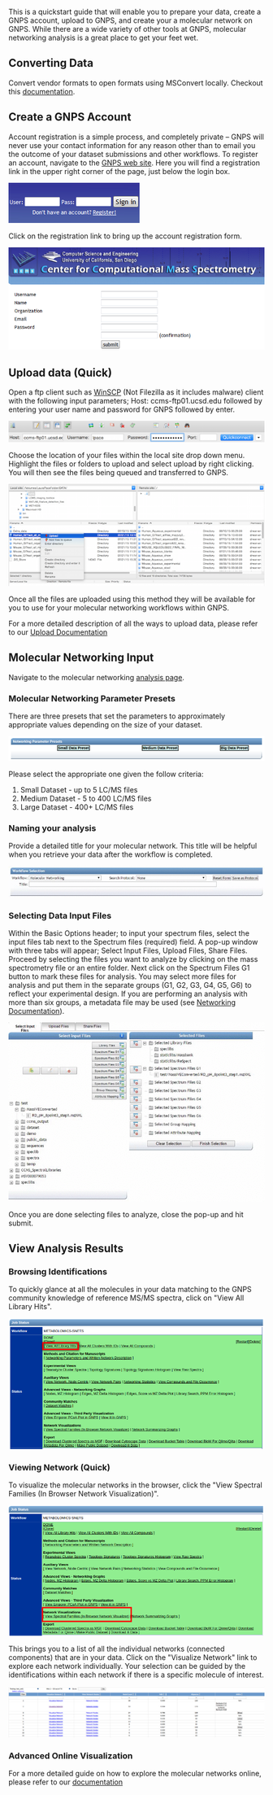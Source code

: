 
This is a quickstart guide that will enable you to prepare your data, create a GNPS account, upload to GNPS, and create your a molecular network on GNPS. While there are a wide variety of other tools at GNPS, molecular networking analysis is a great place to get your feet wet.

## Converting Data

Convert vendor formats to open formats using MSConvert locally. Checkout this [documentation](fileconversion.md).

## Create a GNPS Account

Account registration is a simple process, and completely private – GNPS will never use your contact information for any reason other than to email you the outcome of your dataset submissions and other workflows. To register an account, navigate to the [GNPS web site](https://gnps.ucsd.edu/). Here you will find a registration link in the upper right corner of the page, just below the login box.

![GNPS login box](img/quickstart/MassIVE_login_box.png)

Click on the registration link to bring up the account registration form.

![GNPS registration form](img/quickstart/MassIVE_registration_form.png)

## Upload data (Quick)

Open a ftp client such as [WinSCP](https://winscp.net/eng/download.php) (Not Filezilla as it includes malware) client with the following input parameters; Host: ccms-ftp01.ucsd.edu followed by entering your user name and password for GNPS followed by enter.

![Filezilla Upload](img/quickstart/filezilla_address.png)

Choose the location of your files within the local site drop down menu. Highlight the files or folders to upload and select upload by right clicking. You will then see the files being queued and transferred to GNPS.

![Filezilla Upload](img/quickstart/filezilla_upload.png)

Once all the files are uploaded using this method they will be available for you to use for your molecular networking workflows within GNPS.

For a more detailed description of all the ways to upload data, please refer to our [Upload Documentation](fileupload.md)

## Molecular Networking Input

Navigate to the molecular networking [analysis page](https://gnps.ucsd.edu/ProteoSAFe/index.jsp?params=%7B%22workflow%22:%22METABOLOMICS-SNETS-V2%22,%22library_on_server%22:%22d.speclibs;%22%7D).

### Molecular Networking Parameter Presets

There are three presets that set the parameters to approximately appropriate values depending on the size of your dataset.

![presets](img/quickstart/networking_presets.png)

Please select the appropriate one given the follow criteria:

1. Small Dataset - up to 5 LC/MS files
2. Medium Dataset - 5 to 400 LC/MS files
3. Large Dataset - 400+ LC/MS files

### Naming your analysis

Provide a detailed title for your molecular network. This title will be helpful when you retrieve your data after the workflow is completed.

![set title](img/quickstart/networking_title.gif)

### Selecting Data Input Files

Within the Basic Options header; to input your spectrum files, select the input files tab next to the Spectrum files (required) field. A pop-up window with three tabs will appear; Select Input Files, Upload Files, Share Files. Proceed by selecting the files you want to analyze by clicking on the mass spectrometry file or an entire folder. Next click on the Spectrum Files G1 button to mark these files for analysis. You may select more files for analysis and put them in the separate groups (G1, G2, G3, G4, G5, G6) to reflect your experimental design. If you are performing an analysis with more than six groups, a metadata file may be used (see [Networking Documentation](networking.md)).

![select files](img/quickstart/file_selection.gif)

Once you are done selecting files to analyze, close the pop-up and hit submit.

## View Analysis Results

### Browsing Identifications

To quickly glance at all the molecules in your data matching to the GNPS community knowledge of reference MS/MS spectra, click on "View All Library Hits".

![view libraries](img/quickstart/select_library_matches.png)

### Viewing Network (Quick)

To visualize the molecular networks in the browser, click the "View Spectral Families (In Browser Network Visualization)".

![view networks](img/quickstart/view_networks.png)

This brings you to a list of all the individual networks (connected components) that are in your data. Click on the "Visualize Network" link to explore each network individually. Your selection can be guided by the identifications within each network if there is a specific molecule of interest.

![all networks](img/quickstart/all_networks.png)


### Advanced Online Visualization

For a more detailed guide on how to explore the molecular networks online, please refer to our [documentation](networking.md)
